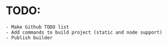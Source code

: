 
# TODO:

	- Make Github TODO list
	- Add commands to build project (static and node support)
	- Publish builder 


